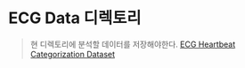 # ECG Data 디렉토리
>현 디렉토리에 분석할 데이터를 저장해야한다.
[ECG Heartbeat Categorization Dataset](https://www.kaggle.com/datasets/shayanfazeli/heartbeat)

